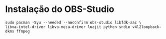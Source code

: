 # Instalação do OBS-Studio

```
sudo pacman -Syu --needed --noconfirm obs-studio libfdk-aac \
libva-intel-driver libva-mesa-driver luajit python sndio v4l2loopback-dkms ffmpeg
```
